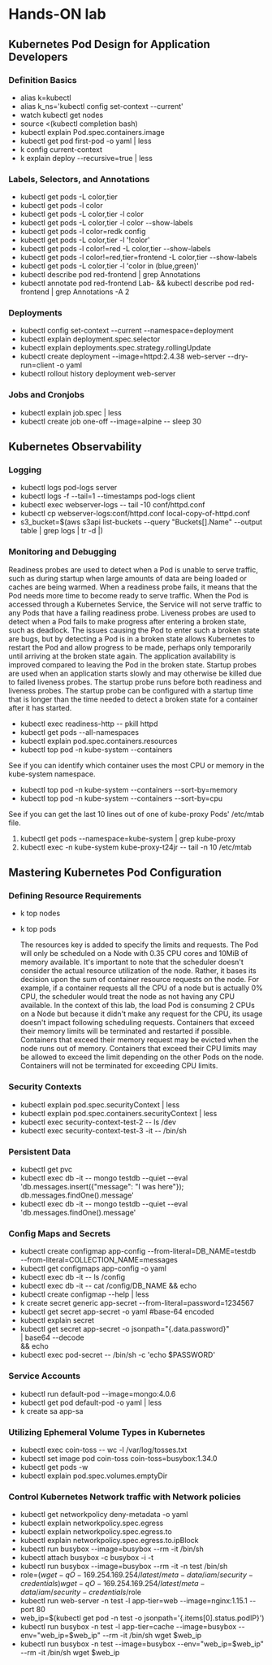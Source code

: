 # Hands-ON lab
## Kubernetes Pod Design for Application Developers
### Definition Basics
- alias k=kubectl
- alias k_ns='kubectl config set-context --current'
- watch kubectl get nodes
- source <(kubectl completion bash)
- kubectl explain Pod.spec.containers.image
- kubectl get pod first-pod -o yaml | less
- k config current-context
- k explain deploy --recursive=true | less

### Labels, Selectors, and Annotations
- kubectl get pods -L color,tier
- kubectl get pods -l color
- kubectl get pods -L color,tier -l color
- kubectl get pods -L color,tier -l color --show-labels
- kubectl get pods -l color=redk config
- kubectl get pods -L color,tier -l '!color'
- kubectl get pods -l color!=red -L color,tier --show-labels
- kubectl get pods -l color!=red,tier=frontend -L color,tier --show-labels
- kubectl get pods -L color,tier -l 'color in (blue,green)'
- kubectl describe pod red-frontend | grep Annotations
- kubectl annotate pod red-frontend Lab- && kubectl describe pod red-frontend | grep Annotations -A 2

### Deployments
- kubectl config set-context --current  --namespace=deployment
- kubectl explain deployment.spec.selector
- kubectl explain deployments.spec.strategy.rollingUpdate
- kubectl create deployment --image=httpd:2.4.38 web-server --dry-run=client -o yaml
- kubectl rollout history deployment web-server

### Jobs and Cronjobs
- kubectl explain job.spec | less
- kubectl create job one-off --image=alpine -- sleep 30

## Kubernetes Observability
### Logging
- kubectl logs pod-logs server
- kubectl logs -f --tail=1 --timestamps pod-logs client
- kubectl exec webserver-logs -- tail -10 conf/httpd.conf
- kubectl cp webserver-logs:conf/httpd.conf local-copy-of-httpd.conf
- s3_bucket=$(aws s3api list-buckets --query "Buckets[].Name" --output table | grep logs | tr -d \|)

### Monitoring and Debugging
Readiness probes are used to detect when a Pod is unable to serve traffic, such as during startup when large amounts of data are being loaded or caches are being warmed. When a readiness probe fails, it means that the Pod needs more time to become ready to serve traffic. When the Pod is accessed through a Kubernetes Service, the Service will not serve traffic to any Pods that have a failing readiness probe.
Liveness probes are used to detect when a Pod fails to make progress after entering a broken state, such as deadlock. The issues causing the Pod to enter such a broken state are bugs, but by detecting a Pod is in a broken state allows Kubernetes to restart the Pod and allow progress to be made, perhaps only temporarily until arriving at the broken state again. The application availability is improved compared to leaving the Pod in the broken state.
Startup probes are used when an application starts slowly and may otherwise be killed due to failed liveness probes. The startup probe runs before both readiness and liveness probes. The startup probe can be configured with a startup time that is longer than the time needed to detect a broken state for a container after it has started.

- kubectl exec readiness-http -- pkill httpd
- kubectl get pods --all-namespaces
- kubectl explain pod.spec.containers.resources
- kubectl top pod -n kube-system --containers

See if you can identify which container uses the most CPU or memory in the kube-system namespace.
- kubectl top pod -n kube-system --containers --sort-by=memory
- kubectl top pod -n kube-system --containers --sort-by=cpu

See if you can get the last 10 lines out of one of kube-proxy Pods' /etc/mtab file.
1. kubectl get pods --namespace=kube-system | grep kube-proxy
2. kubectl exec -n kube-system kube-proxy-t24jr -- tail -n 10 /etc/mtab

## Mastering Kubernetes Pod Configuration
### Defining Resource Requirements
- k top nodes
- k top pods


    The resources key is added to specify the limits and requests. The Pod will only be scheduled on a Node with 0.35 CPU cores and 10MiB of memory available. It's important to note that the scheduler doesn't consider the actual resource utilization of the node. Rather, it bases its decision upon the sum of container resource requests on the node. For example, if a container requests all the CPU of a node but is actually 0% CPU, the scheduler would treat the node as not having any CPU available. In the context of this lab, the load Pod is consuming 2 CPUs on a Node but because it didn't make any request for the CPU, its usage doesn't impact following scheduling requests.
    Containers that exceed their memory limits will be terminated and restarted if possible.
    Containers that exceed their memory request may be evicted when the node runs out of memory.
    Containers that exceed their CPU limits may be allowed to exceed the limit depending on the other Pods on the node. Containers will not be terminated for exceeding CPU limits.

### Security Contexts
- kubectl explain pod.spec.securityContext | less
- kubectl explain pod.spec.containers.securityContext | less
- kubectl exec security-context-test-2 -- ls /dev
- kubectl exec security-context-test-3 -it -- /bin/sh

### Persistent Data
- kubectl get pvc
- kubectl exec db -it -- mongo testdb --quiet --eval \
  'db.messages.insert({"message": "I was here"}); db.messages.findOne().message'
- kubectl exec db -it -- mongo testdb --quiet --eval 'db.messages.findOne().message'

### Config Maps and Secrets
- kubectl create configmap app-config --from-literal=DB_NAME=testdb \
    --from-literal=COLLECTION_NAME=messages
- kubectl get configmaps app-config -o yaml
- kubectl exec db -it -- ls /config
- kubectl exec db -it -- cat /config/DB_NAME && echo
- kubectl create configmap --help | less
- k create secret generic app-secret --from-literal=password=1234567
- kubectl get secret app-secret -o yaml #base-64 encoded
- kubectl explain secret
- kubectl get secret app-secret -o jsonpath="{.data.password}" \
  | base64 --decode \
  && echo
- kubectl exec pod-secret -- /bin/sh -c 'echo $PASSWORD'

### Service Accounts
- kubectl run default-pod --image=mongo:4.0.6
- kubectl get pod default-pod -o yaml | less
- k create sa app-sa


### Utilizing Ephemeral Volume Types in Kubernetes
- kubectl exec coin-toss -- wc -l /var/log/tosses.txt
- kubectl set image pod coin-toss coin-toss=busybox:1.34.0
- kubectl get pods -w
- kubectl explain pod.spec.volumes.emptyDir

### Control Kubernetes Network traffic with Network policies
- kubectl get networkpolicy deny-metadata -o yaml
- kubectl explain networkpolicy.spec.egress
- kubectl explain networkpolicy.spec.egress.to
- kubectl explain networkpolicy.spec.egress.to.ipBlock
- kubectl run busybox --image=busybox --rm -it /bin/sh
- kubectl attach busybox -c busybox -i -t
- kubectl run busybox --image=busybox --rm -it -n test /bin/sh
- role=$(wget -qO- 169.254.169.254/latest/meta-data/iam/security-credentials)
  wget -qO- 169.254.169.254/latest/meta-data/iam/security-credentials/$role
- kubectl run web-server -n test -l app-tier=web --image=nginx:1.15.1 --port 80
- web_ip=$(kubectl get pod -n test -o jsonpath='{.items[0].status.podIP}')
- kubectl run busybox -n test -l app-tier=cache --image=busybox --env="web_ip=$web_ip" --rm -it /bin/sh
  wget $web_ip
- kubectl run busybox -n test --image=busybox --env="web_ip=$web_ip" --rm -it /bin/sh
  wget $web_ip




